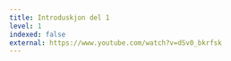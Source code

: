```yaml
---
title: Introduskjon del 1
level: 1
indexed: false
external: https://www.youtube.com/watch?v=dSv0_bkrfsk
---
```

